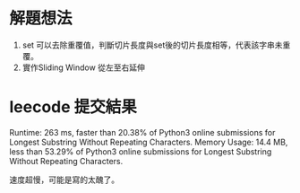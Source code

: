 # 解題想法
1. set 可以去除重覆值，判斷切片長度與set後的切片長度相等，代表該字串未重覆。
2. 實作Sliding Window 從左至右延伸


# leecode 提交結果
Runtime: 263 ms, faster than 20.38% of Python3 online submissions for Longest Substring Without Repeating Characters.
Memory Usage: 14.4 MB, less than 53.29% of Python3 online submissions for Longest Substring Without Repeating Characters.

速度超慢，可能是寫的太醜了。